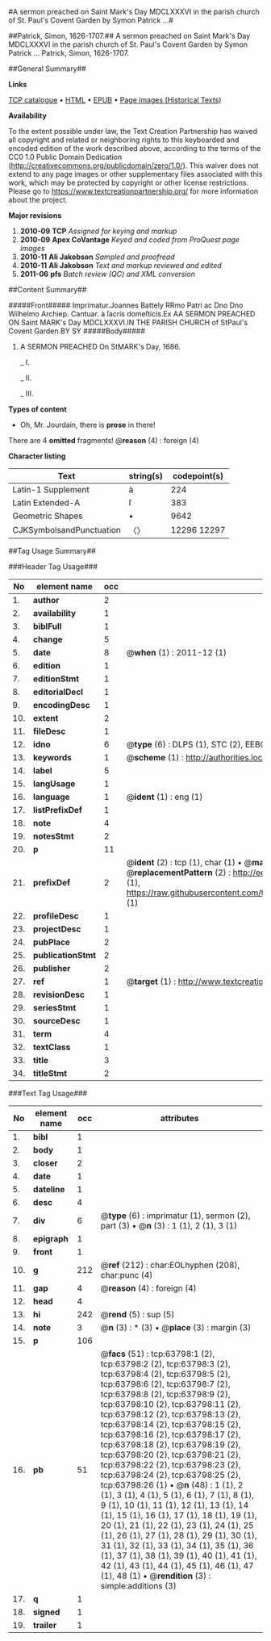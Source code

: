 #A sermon preached on Saint Mark's Day MDCLXXXVI in the parish church of St. Paul's Covent Garden by Symon Patrick ...#

##Patrick, Simon, 1626-1707.##
A sermon preached on Saint Mark's Day MDCLXXXVI in the parish church of St. Paul's Covent Garden by Symon Patrick ...
Patrick, Simon, 1626-1707.

##General Summary##

**Links**

[TCP catalogue](http://www.ota.ox.ac.uk/tcp/)  • 
[HTML](http://tei.it.ox.ac.uk/tcp/Texts-HTML/free/A56/A56698.html)  • 
[EPUB](http://tei.it.ox.ac.uk/tcp/Texts-EPUB/free/A56/A56698.epub) • 
[Page images (Historical Texts)](https://historicaltexts.jisc.ac.uk/eebo-12588040e)

**Availability**

To the extent possible under law, the Text Creation Partnership has waived all copyright and related or neighboring rights to this keyboarded and encoded edition of the work described above, according to the terms of the CC0 1.0 Public Domain Dedication (http://creativecommons.org/publicdomain/zero/1.0/). This waiver does not extend to any page images or other supplementary files associated with this work, which may be protected by copyright or other license restrictions. Please go to https://www.textcreationpartnership.org/ for more information about the project.

**Major revisions**

1. __2010-09__ __TCP__ *Assigned for keying and markup*
1. __2010-09__ __Apex CoVantage__ *Keyed and coded from ProQuest page images*
1. __2010-11__ __Ali Jakobson__ *Sampled and proofread*
1. __2010-11__ __Ali Jakobson__ *Text and markup reviewed and edited*
1. __2011-06__ __pfs__ *Batch review (QC) and XML conversion*

##Content Summary##

#####Front#####
Imprimatur.Joannes Battely RRmo Patri ac Dno Dno Wilhelmo Archiep. Cantuar. à ſacris domeſticis.Ex AA SERMON PREACHED ON Saint MARK's Day MDCLXXXVI.IN THE PARISH CHURCH of StPaul's Covent Garden.BY SY
#####Body#####

1. A SERMON PREACHED On StMARK's Day, 1686.

    _ I.

    _ II.

    _ III.

**Types of content**

  * Oh, Mr. Jourdain, there is **prose** in there!

There are 4 **omitted** fragments! 
 @__reason__ (4) : foreign (4)

**Character listing**


|Text|string(s)|codepoint(s)|
|---|---|---|
|Latin-1 Supplement|à|224|
|Latin Extended-A|ſ|383|
|Geometric Shapes|▪|9642|
|CJKSymbolsandPunctuation|〈〉|12296 12297|

##Tag Usage Summary##

###Header Tag Usage###

|No|element name|occ|attributes|
|---|---|---|---|
|1.|__author__|2||
|2.|__availability__|1||
|3.|__biblFull__|1||
|4.|__change__|5||
|5.|__date__|8| @__when__ (1) : 2011-12 (1)|
|6.|__edition__|1||
|7.|__editionStmt__|1||
|8.|__editorialDecl__|1||
|9.|__encodingDesc__|1||
|10.|__extent__|2||
|11.|__fileDesc__|1||
|12.|__idno__|6| @__type__ (6) : DLPS (1), STC (2), EEBO-CITATION (1), OCLC (1), VID (1)|
|13.|__keywords__|1| @__scheme__ (1) : http://authorities.loc.gov/ (1)|
|14.|__label__|5||
|15.|__langUsage__|1||
|16.|__language__|1| @__ident__ (1) : eng (1)|
|17.|__listPrefixDef__|1||
|18.|__note__|4||
|19.|__notesStmt__|2||
|20.|__p__|11||
|21.|__prefixDef__|2| @__ident__ (2) : tcp (1), char (1)  •  @__matchPattern__ (2) : ([0-9\-]+):([0-9IVX]+) (1), (.+) (1)  •  @__replacementPattern__ (2) : http://eebo.chadwyck.com/downloadtiff?vid=$1&page=$2 (1), https://raw.githubusercontent.com/textcreationpartnership/Texts/master/tcpchars.xml#$1 (1)|
|22.|__profileDesc__|1||
|23.|__projectDesc__|1||
|24.|__pubPlace__|2||
|25.|__publicationStmt__|2||
|26.|__publisher__|2||
|27.|__ref__|1| @__target__ (1) : http://www.textcreationpartnership.org/docs/. (1)|
|28.|__revisionDesc__|1||
|29.|__seriesStmt__|1||
|30.|__sourceDesc__|1||
|31.|__term__|4||
|32.|__textClass__|1||
|33.|__title__|3||
|34.|__titleStmt__|2||


###Text Tag Usage###

|No|element name|occ|attributes|
|---|---|---|---|
|1.|__bibl__|1||
|2.|__body__|1||
|3.|__closer__|2||
|4.|__date__|1||
|5.|__dateline__|1||
|6.|__desc__|4||
|7.|__div__|6| @__type__ (6) : imprimatur (1), sermon (2), part (3)  •  @__n__ (3) : 1 (1), 2 (1), 3 (1)|
|8.|__epigraph__|1||
|9.|__front__|1||
|10.|__g__|212| @__ref__ (212) : char:EOLhyphen (208), char:punc (4)|
|11.|__gap__|4| @__reason__ (4) : foreign (4)|
|12.|__head__|4||
|13.|__hi__|242| @__rend__ (5) : sup (5)|
|14.|__note__|3| @__n__ (3) : * (3)  •  @__place__ (3) : margin (3)|
|15.|__p__|106||
|16.|__pb__|51| @__facs__ (51) : tcp:63798:1 (2), tcp:63798:2 (2), tcp:63798:3 (2), tcp:63798:4 (2), tcp:63798:5 (2), tcp:63798:6 (2), tcp:63798:7 (2), tcp:63798:8 (2), tcp:63798:9 (2), tcp:63798:10 (2), tcp:63798:11 (2), tcp:63798:12 (2), tcp:63798:13 (2), tcp:63798:14 (2), tcp:63798:15 (2), tcp:63798:16 (2), tcp:63798:17 (2), tcp:63798:18 (2), tcp:63798:19 (2), tcp:63798:20 (2), tcp:63798:21 (2), tcp:63798:22 (2), tcp:63798:23 (2), tcp:63798:24 (2), tcp:63798:25 (2), tcp:63798:26 (1)  •  @__n__ (48) : 1 (1), 2 (1), 3 (1), 4 (1), 5 (1), 6 (1), 7 (1), 8 (1), 9 (1), 10 (1), 11 (1), 12 (1), 13 (1), 14 (1), 15 (1), 16 (1), 17 (1), 18 (1), 19 (1), 20 (1), 21 (1), 22 (1), 23 (1), 24 (1), 25 (1), 26 (1), 27 (1), 28 (1), 29 (1), 30 (1), 31 (1), 32 (1), 33 (1), 34 (1), 35 (1), 36 (1), 37 (1), 38 (1), 39 (1), 40 (1), 41 (1), 42 (1), 43 (1), 44 (1), 45 (1), 46 (1), 47 (1), 48 (1)  •  @__rendition__ (3) : simple:additions (3)|
|17.|__q__|1||
|18.|__signed__|1||
|19.|__trailer__|1||
